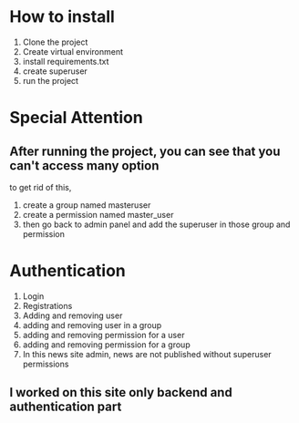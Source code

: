 # How to install
1. Clone the project
2. Create virtual environment
3. install requirements.txt
4. create superuser
5. run the project

# Special Attention
## After running the project, you can see that you can't access many option
to get rid of this, 
1. create a group named masteruser
2. create a permission named master_user
3. then go back to admin panel and add the superuser in those group and permission

# Authentication
1. Login
2. Registrations
3. Adding and removing user
4. adding and removing user in a group
5. adding and removing permission for a user
6. adding and removing permission for a group
7. In this news site admin, news are not published without superuser permissions

## I worked on this site only backend and authentication part